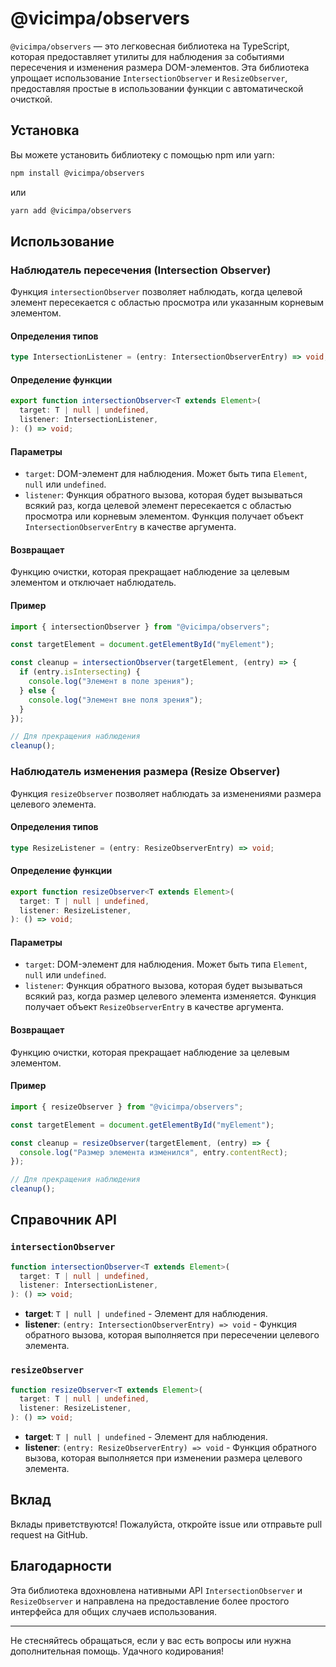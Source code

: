 # @vicimpa/observers

`@vicimpa/observers` — это легковесная библиотека на TypeScript, которая
предоставляет утилиты для наблюдения за событиями пересечения и изменения
размера DOM-элементов. Эта библиотека упрощает использование
`IntersectionObserver` и `ResizeObserver`, предоставляя простые в использовании
функции с автоматической очисткой.

## Установка

Вы можете установить библиотеку с помощью npm или yarn:

```bash
npm install @vicimpa/observers
```

или

```bash
yarn add @vicimpa/observers
```

## Использование

### Наблюдатель пересечения (Intersection Observer)

Функция `intersectionObserver` позволяет наблюдать, когда целевой элемент
пересекается с областью просмотра или указанным корневым элементом.

#### Определения типов

```ts
type IntersectionListener = (entry: IntersectionObserverEntry) => void;
```

#### Определение функции

```ts
export function intersectionObserver<T extends Element>(
  target: T | null | undefined,
  listener: IntersectionListener,
): () => void;
```

#### Параметры

- `target`: DOM-элемент для наблюдения. Может быть типа `Element`, `null` или
  `undefined`.
- `listener`: Функция обратного вызова, которая будет вызываться всякий раз,
  когда целевой элемент пересекается с областью просмотра или корневым
  элементом. Функция получает объект `IntersectionObserverEntry` в качестве
  аргумента.

#### Возвращает

Функцию очистки, которая прекращает наблюдение за целевым элементом и отключает
наблюдатель.

#### Пример

```ts
import { intersectionObserver } from "@vicimpa/observers";

const targetElement = document.getElementById("myElement");

const cleanup = intersectionObserver(targetElement, (entry) => {
  if (entry.isIntersecting) {
    console.log("Элемент в поле зрения");
  } else {
    console.log("Элемент вне поля зрения");
  }
});

// Для прекращения наблюдения
cleanup();
```

### Наблюдатель изменения размера (Resize Observer)

Функция `resizeObserver` позволяет наблюдать за изменениями размера целевого
элемента.

#### Определения типов

```ts
type ResizeListener = (entry: ResizeObserverEntry) => void;
```

#### Определение функции

```ts
export function resizeObserver<T extends Element>(
  target: T | null | undefined,
  listener: ResizeListener,
): () => void;
```

#### Параметры

- `target`: DOM-элемент для наблюдения. Может быть типа `Element`, `null` или
  `undefined`.
- `listener`: Функция обратного вызова, которая будет вызываться всякий раз,
  когда размер целевого элемента изменяется. Функция получает объект
  `ResizeObserverEntry` в качестве аргумента.

#### Возвращает

Функцию очистки, которая прекращает наблюдение за целевым элементом.

#### Пример

```ts
import { resizeObserver } from "@vicimpa/observers";

const targetElement = document.getElementById("myElement");

const cleanup = resizeObserver(targetElement, (entry) => {
  console.log("Размер элемента изменился", entry.contentRect);
});

// Для прекращения наблюдения
cleanup();
```

## Справочник API

### `intersectionObserver`

```ts
function intersectionObserver<T extends Element>(
  target: T | null | undefined,
  listener: IntersectionListener,
): () => void;
```

- **target**: `T | null | undefined` - Элемент для наблюдения.
- **listener**: `(entry: IntersectionObserverEntry) => void` - Функция обратного
  вызова, которая выполняется при пересечении целевого элемента.

### `resizeObserver`

```ts
function resizeObserver<T extends Element>(
  target: T | null | undefined,
  listener: ResizeListener,
): () => void;
```

- **target**: `T | null | undefined` - Элемент для наблюдения.
- **listener**: `(entry: ResizeObserverEntry) => void` - Функция обратного
  вызова, которая выполняется при изменении размера целевого элемента.

## Вклад

Вклады приветствуются! Пожалуйста, откройте issue или отправьте pull request на
GitHub.

## Благодарности

Эта библиотека вдохновлена нативными API `IntersectionObserver` и
`ResizeObserver` и направлена на предоставление более простого интерфейса для
общих случаев использования.

---

Не стесняйтесь обращаться, если у вас есть вопросы или нужна дополнительная
помощь. Удачного кодирования!
